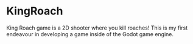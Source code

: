 # KingRoach
King Roach game is a 2D shooter where you kill roaches! This is my first endeavour in developing a game inside of the Godot game engine. 
